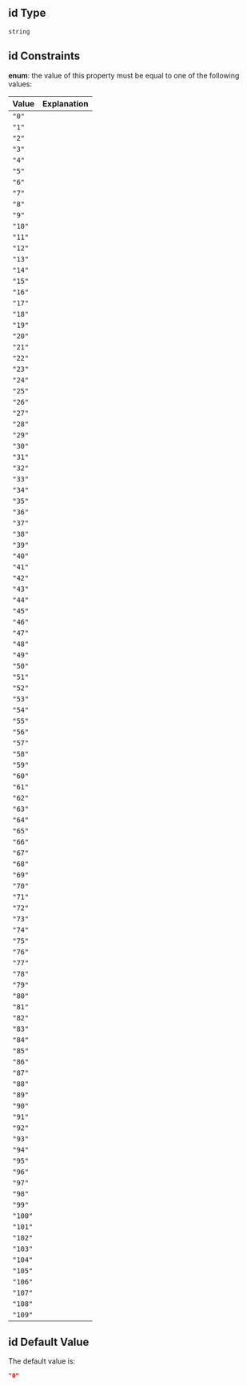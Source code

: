 ## id Type

`string`

## id Constraints

**enum**: the value of this property must be equal to one of the following values:

| Value   | Explanation |
| :------ | :---------- |
| `"0"`   |             |
| `"1"`   |             |
| `"2"`   |             |
| `"3"`   |             |
| `"4"`   |             |
| `"5"`   |             |
| `"6"`   |             |
| `"7"`   |             |
| `"8"`   |             |
| `"9"`   |             |
| `"10"`  |             |
| `"11"`  |             |
| `"12"`  |             |
| `"13"`  |             |
| `"14"`  |             |
| `"15"`  |             |
| `"16"`  |             |
| `"17"`  |             |
| `"18"`  |             |
| `"19"`  |             |
| `"20"`  |             |
| `"21"`  |             |
| `"22"`  |             |
| `"23"`  |             |
| `"24"`  |             |
| `"25"`  |             |
| `"26"`  |             |
| `"27"`  |             |
| `"28"`  |             |
| `"29"`  |             |
| `"30"`  |             |
| `"31"`  |             |
| `"32"`  |             |
| `"33"`  |             |
| `"34"`  |             |
| `"35"`  |             |
| `"36"`  |             |
| `"37"`  |             |
| `"38"`  |             |
| `"39"`  |             |
| `"40"`  |             |
| `"41"`  |             |
| `"42"`  |             |
| `"43"`  |             |
| `"44"`  |             |
| `"45"`  |             |
| `"46"`  |             |
| `"47"`  |             |
| `"48"`  |             |
| `"49"`  |             |
| `"50"`  |             |
| `"51"`  |             |
| `"52"`  |             |
| `"53"`  |             |
| `"54"`  |             |
| `"55"`  |             |
| `"56"`  |             |
| `"57"`  |             |
| `"58"`  |             |
| `"59"`  |             |
| `"60"`  |             |
| `"61"`  |             |
| `"62"`  |             |
| `"63"`  |             |
| `"64"`  |             |
| `"65"`  |             |
| `"66"`  |             |
| `"67"`  |             |
| `"68"`  |             |
| `"69"`  |             |
| `"70"`  |             |
| `"71"`  |             |
| `"72"`  |             |
| `"73"`  |             |
| `"74"`  |             |
| `"75"`  |             |
| `"76"`  |             |
| `"77"`  |             |
| `"78"`  |             |
| `"79"`  |             |
| `"80"`  |             |
| `"81"`  |             |
| `"82"`  |             |
| `"83"`  |             |
| `"84"`  |             |
| `"85"`  |             |
| `"86"`  |             |
| `"87"`  |             |
| `"88"`  |             |
| `"89"`  |             |
| `"90"`  |             |
| `"91"`  |             |
| `"92"`  |             |
| `"93"`  |             |
| `"94"`  |             |
| `"95"`  |             |
| `"96"`  |             |
| `"97"`  |             |
| `"98"`  |             |
| `"99"`  |             |
| `"100"` |             |
| `"101"` |             |
| `"102"` |             |
| `"103"` |             |
| `"104"` |             |
| `"105"` |             |
| `"106"` |             |
| `"107"` |             |
| `"108"` |             |
| `"109"` |             |

## id Default Value

The default value is:

```json
"0"
```
